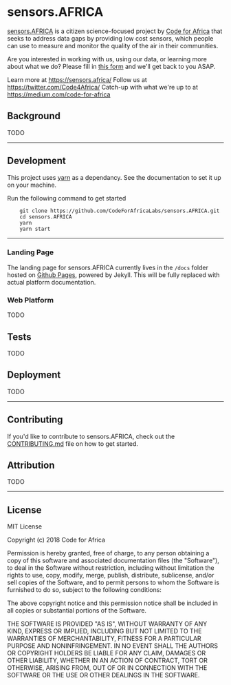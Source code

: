 # sensors.AFRICA

[sensors.AFRICA](https://sensors.africa/) is a citizen science-focused project by [Code for Africa](https://twitter.com/Code4Africa/) that seeks to address data gaps by providing low cost sensors, which people can use to measure and monitor the quality of the air in their communities.

Are you interested in working with us, using our data, or learning more about what we do? Please fill in [this form](https://goo.gl/forms/4yc0iu2hUH8iSg4v2) and we'll get back to you ASAP.

Learn more at https://sensors.africa/
Follow us at https://twitter.com/Code4Africa/
Catch-up with what we're up to at https://medium.com/code-for-africa



## Background

TODO

---

## Development

This project uses [yarn](https://yarnpkg.com/lang/en/) as a dependancy. See the documentation to set it up on your machine.

Run the following command to get started 

```
    git clone https://github.com/CodeForAfricaLabs/sensors.AFRICA.git
    cd sensors.AFRICA
    yarn
    yarn start
```
---

### Landing Page

The landing page for sensors.AFRICA currently lives in the `/docs` folder hosted on [Github Pages](https://pages.github.com/), powered by Jekyll. This will be fully replaced with actual platform documentation.

### Web Platform

TODO

## Tests

TODO

## Deployment

TODO

---

## Contributing

If you'd like to contribute to sensors.AFRICA, check out the [CONTRIBUTING.md](./CONTRIBUTING.md) file on how to get started.

## Attribution

TODO

---

## License

MIT License

Copyright (c) 2018 Code for Africa

Permission is hereby granted, free of charge, to any person obtaining a copy
of this software and associated documentation files (the "Software"), to deal
in the Software without restriction, including without limitation the rights
to use, copy, modify, merge, publish, distribute, sublicense, and/or sell
copies of the Software, and to permit persons to whom the Software is
furnished to do so, subject to the following conditions:

The above copyright notice and this permission notice shall be included in all
copies or substantial portions of the Software.

THE SOFTWARE IS PROVIDED "AS IS", WITHOUT WARRANTY OF ANY KIND, EXPRESS OR
IMPLIED, INCLUDING BUT NOT LIMITED TO THE WARRANTIES OF MERCHANTABILITY,
FITNESS FOR A PARTICULAR PURPOSE AND NONINFRINGEMENT. IN NO EVENT SHALL THE
AUTHORS OR COPYRIGHT HOLDERS BE LIABLE FOR ANY CLAIM, DAMAGES OR OTHER
LIABILITY, WHETHER IN AN ACTION OF CONTRACT, TORT OR OTHERWISE, ARISING FROM,
OUT OF OR IN CONNECTION WITH THE SOFTWARE OR THE USE OR OTHER DEALINGS IN THE
SOFTWARE.
